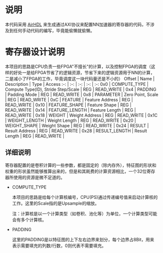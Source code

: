 # 说明
本代码采用 [AirHDL](https://airhdl.com/) 来生成通过AXI协议来配置NN加速器的寄存器的代码，不涉及到任何手动代码的编写，毕竟能偷懒就偷懒。
# 寄存器设计说明
本项目的思路是CPU负责一些FPGA"不擅长"的计算，以及控制FPGA的调度（这样的好处一是给FPGA节省了的逻辑资源，节省下来的逻辑资源用于NN的计算，二是减小了FPGA的工作，毕竟调度这一块代码量还是不小的）
Offset | Name | Description | Type | Access
:-: | :-: | :-: | :-: | :-:
0x0 | 	COMPUTE_TYPE | Compute Type(ID), Stride Step/Scale | REG | READ_WRITE | 
0x4 | PADDING | Padding Mode | REG | READ_WRITE |
0x8 | PARAMETER | Zero Point, Scale | REG | READ_WRITE |
0xC | FEATURE | Feature Address | REG | READ_WRITE |
0x10 | FEATURE_SHAPE | Feature Shape | REG | READ_WRITE |
0x14 | FEATURE_LENGTH | Feature Length | REG | READ_WRITE |
0x18 | WEIGHT | Weight Address | REG | READ_WRITE |
0x1C | WEIGHT_LENGTH | Weight Length | REG | READ_WRITE |
0x20 | WEIGHT_SHAPE | Weight Shape | REG | READ_WRITE |
0x24 | RESULT | Result Address | REG | READ_WRITE |
0x28 | RESULT_LENGTH | Result Length | REG | READ_WRITE |
## 详细说明
寄存器配置的是卷积计算的一些参数，都是固定的（除内存外），特征图的形状和权重的形状虽然能够推算出来的，但是和其耗费的计算资源相比，一个32位寄存器所使用的资源是微不足道的。

* COMPUTE_TYPE
  
  本项目的思路是给每个计算核编号，CPU(PS)通过传递编号值来启动计算核的工作。这里的Scale指的是Upsample的缩放。

  注：计算核是以一个计算类型（如卷积、池化等）为单位，一个计算类型可能会有多个计算核。

* PADDING
  
  这里的PADDING是以特征图的上下左右边界来划分，每个边界占8Bit，用来表示需要填充的列数/行数，0则代表不需要填充。
